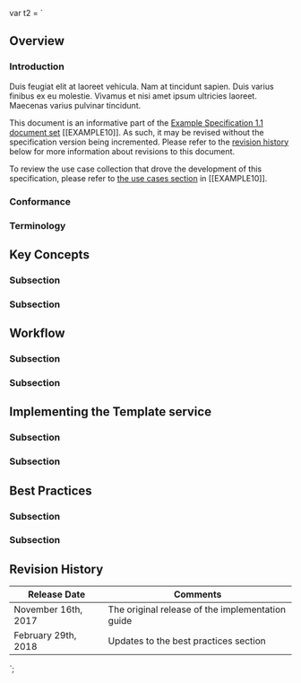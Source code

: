 var t2 = `
## Overview

### Introduction

Duis feugiat elit at laoreet vehicula. Nam at tincidunt sapien. Duis varius 
finibus ex eu molestie. Vivamus et nisi amet ipsum ultricies laoreet. Maecenas 
varius pulvinar tincidunt. 

This document is an informative part of the 
[Example Specification 1.1 document set](https://www.imsglobal.org/example/v1p1/#document-set) [[EXAMPLE10]].
As such, it may be revised without the specification version being incremented.
Please refer to the [revision history](#revision-history) below for more information 
about revisions to this document. 

To review the use case collection that drove the development of this specification, 
please refer to [the use cases section](https://www.imsglobal.org/example/v1p1/#use-cases) 
in [[EXAMPLE10]].

### Conformance

### Terminology

## Key Concepts

### Subsection
   
### Subsection
   
## Workflow

### Subsection
   
### Subsection

## Implementing the Template service

### Subsection
   
### Subsection

## Best Practices 

### Subsection
   
### Subsection
        
## Revision History
      
Release Date | Comments
------------ | -------------
November 16th, 2017 | The original release of the implementation guide
February 29th, 2018 | Updates to the best practices section

`;
